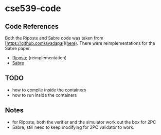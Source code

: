 # cse539-code
## Code References
Both the Riposte and Sabre code was taken from [https://github.com/avadapal](here). 
There were reimplementations for the Sabre paper. 

- [Riposte](https://github.com/avadapal/Faster-Riposte) (reimplementation)
- [Sabre](https://github.com/avadapal/Sabre)

## TODO
- how to compile inside the containers 
- how to run inside the containers

## Notes
- for Riposte, both the verifier and the simulator work out the box for 2PC
- Sabre, still need to keep modifying for 2PC validator to work. 


